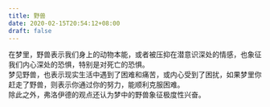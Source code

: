 ```yaml
---
title: 野兽
date: 2020-02-15T20:54:12+08:00
draft: false
---
```


在梦里，野兽表示我们身上的动物本能，或者被压抑在潜意识深处的情感，也象征我们内心深处的恐惧，特别是对死亡的恐惧。<br>
梦见野兽，也表示现实生活中遇到了困难和痛苦，或内心受到了困扰，如果梦里你赶走了野兽，则表示你通过你的努力，能顺利克服困难。<br>
除此之外，弗洛伊德的观点还认为梦中的野兽象征极度性兴奋。<br>
